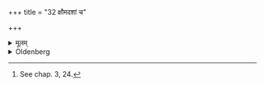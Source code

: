 +++
title = "32 क्षौमदशां च"

+++

<details><summary>मूलम्</summary>

क्षौमदशां च ३२
</details>

<details><summary>Oldenberg</summary>

32. [^11]  And a piece of linen tape.


[^11]:  See chap. 3, 24.
</details>
